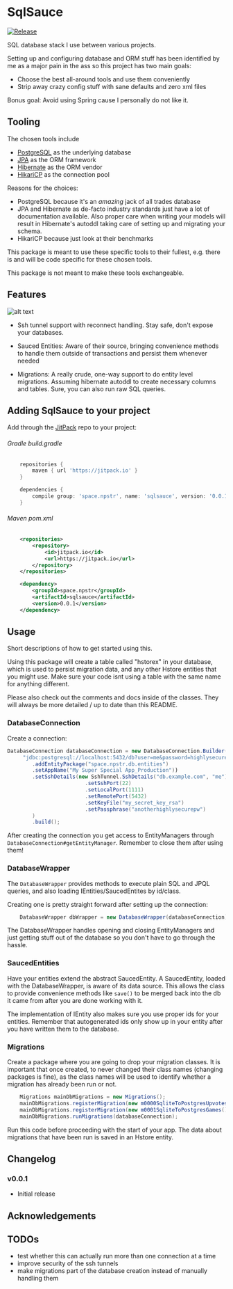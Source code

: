 # SqlSauce

[![Release](https://jitpack.io/v/space.npstr/SqlSauce.svg?style=flat-square)](https://jitpack.io/#space.npstr/SqlSauce)


SQL database stack I use between various projects.

Setting up and configuring database and ORM stuff has been identified by me as a major pain in the ass so this project has two main goals:
- Choose the best all-around tools and use them conveniently
- Strip away crazy config stuff with sane defaults and zero xml files

Bonus goal: Avoid using Spring cause I personally do not like it.


## Tooling

The chosen tools include
- [PostgreSQL](postgresql.org/) as the underlying database 
- [JPA](https://en.wikipedia.org/wiki/Java_Persistence_API) as the ORM framework
- [Hibernate](http://hibernate.org/orm/) as the ORM vendor
- [HikariCP](https://github.com/brettwooldridge/HikariCP) as the connection pool


Reasons for the choices:
- PostgreSQL because it's an _amazing_ jack of all trades database
- JPA and Hibernate as de-facto industry standards just have a lot of documentation available. Also proper care when writing your models will result in Hibernate's autoddl taking care of setting up and migrating your schema.
- HikariCP because just look at their benchmarks
 
 
This package is meant to use these specific tools to their fullest, e.g. there is and will be code specific for these chosen tools.

This package is not meant to make these tools exchangeable.


## Features

![alt text](https://i.imgur.com/CuzucQL.gif "SHOW ME WHAT YOU GOT")

- Ssh tunnel support with reconnect handling. Stay safe, don't expose your databases.

- Sauced Entities:
  Aware of their source, bringing convenience methods to handle them outside of transactions and persist them whenever needed
  
- Migrations:
  A really crude, one-way support to do entity level migrations. Assuming hibernate autoddl to create necessary columns and tables.
Sure, you can also run raw SQL queries.


## Adding SqlSauce to your project
Add through the [JitPack](https://jitpack.io/) repo to your project:

###### Gradle build.gradle
```gradle
    repositories {
        maven { url 'https://jitpack.io' }
    }

    dependencies {
        compile group: 'space.npstr', name: 'sqlsauce', version: '0.0.1'
    }

```

###### Maven pom.xml
```xml
    <repositories>
        <repository>
            <id>jitpack.io</id>
            <url>https://jitpack.io</url>
        </repository>
    </repositories>

    <dependency>
        <groupId>space.npstr</groupId>
        <artifactId>sqlsauce</artifactId>
        <version>0.0.1</version>
    </dependency>
```

## Usage

Short descriptions of how to get started using this.

Using this package will create a table called "hstorex" in your database, which is used to persist
migration data, and any other Hstore entities that you might use.
Make sure your code isnt using a table with the same name for anything different.


Please also check out the comments and docs inside of the classes.
They will always be more detailed / up to date than this README.

### DatabaseConnection

Create a connection:

```java
DatabaseConnection databaseConnection = new DatabaseConnection.Builder("postgres",
     "jdbc:postgresql://localhost:5432/db?user=me&password=highlysecurepw")
        .addEntityPackage("space.npstr.db.entities")
        .setAppName("My Super Special App_Production"))
        .setSshDetails(new SshTunnel.SshDetails("db.example.com", "me")
                         .setSshPort(22)
                         .setLocalPort(1111)
                         .setRemotePort(5432)
                         .setKeyFile("my_secret_key_rsa")
                         .setPassphrase("anotherhighlysecurepw")
        )
        .build();
```

After creating the connection you get access to EntityManagers through `DatabaseConnection#getEntityManager`. Remember
to close them after using them!


### DatabaseWrapper

The `DatabaseWrapper` provides methods to execute plain SQL and JPQL queries, and also loading IEntities/SaucedEntites by id/class.

Creating one is pretty straight forward after setting up the connection:
```java
    DatabaseWrapper dbWrapper = new DatabaseWrapper(databaseConnection);
```

The DatabaseWrapper handles opening and closing EntityManagers and just getting stuff out of the database so you don't have to go through the hassle.

### SaucedEntities

Have your entities extend the abstract SaucedEntity. A SaucedEntity, loaded with the DatabaseWrapper, is aware of its data source.
This allows the class to provide convenience methods like `save()` to be merged back into the db it came from after you are done working with it.

The implementation of IEntity also makes sure you use proper ids for your entities. Remember that autogenerated ids only show up in your entity after you have 
written them to the database.


### Migrations

Create a package where you are going to drop your migration classes. It is important that once created, to never changed their class names
(changing packages is fine), as the class names will be used to identify whether a migration has already been run or not.

```java
    Migrations mainDbMigrations = new Migrations();
    mainDbMigrations.registerMigration(new m0000SqliteToPostgresUpvotes());
    mainDbMigrations.registerMigration(new m0001SqliteToPostgresGames());
    mainDbMigrations.runMigrations(databaseConnection);
```

Run this code before proceeding with the start of your app.
The data about migrations that have been run is saved in an Hstore entity.

## Changelog

### v0.0.1
- Initial release

## Acknowledgements

## TODOs

- test whether this can actually run more than one connection at a time
- improve security of the ssh tunnels
- make migrations part of the database creation instead of manually handling them
